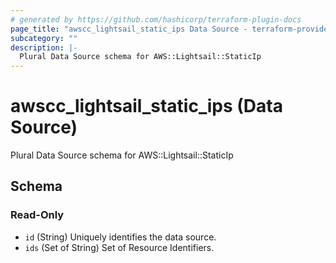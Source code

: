 ```yaml
---
# generated by https://github.com/hashicorp/terraform-plugin-docs
page_title: "awscc_lightsail_static_ips Data Source - terraform-provider-awscc"
subcategory: ""
description: |-
  Plural Data Source schema for AWS::Lightsail::StaticIp
---
```


# awscc_lightsail_static_ips (Data Source)

Plural Data Source schema for AWS::Lightsail::StaticIp



<!-- schema generated by tfplugindocs -->
## Schema

### Read-Only

- `id` (String) Uniquely identifies the data source.
- `ids` (Set of String) Set of Resource Identifiers.
